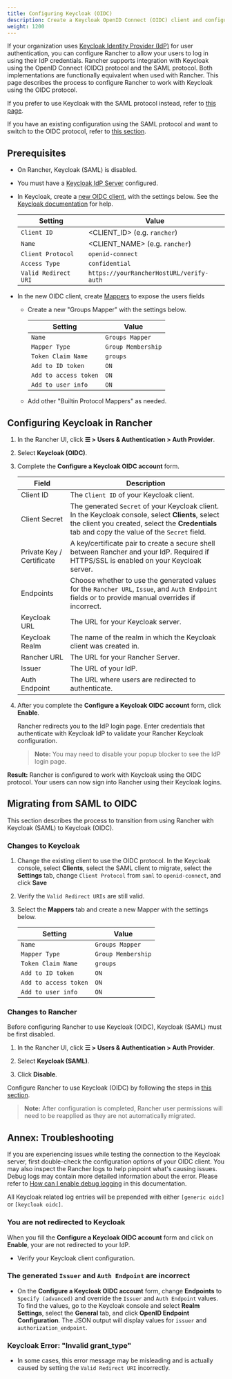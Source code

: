 ```yaml
---
title: Configuring Keycloak (OIDC)
description: Create a Keycloak OpenID Connect (OIDC) client and configure Rancher to work with Keycloak. By the end your users will be able to sign into Rancher using their Keycloak logins
weight: 1200
---
```

If your organization uses [Keycloak Identity Provider (IdP)](https://www.keycloak.org) for user authentication, you can configure Rancher to allow your users to log in using their IdP credentials. Rancher supports integration with Keycloak using the OpenID Connect (OIDC) protocol and the SAML protocol. Both implementations are functionally equivalent when used with Rancher. This page describes the process to configure Rancher to work with Keycloak using the OIDC protocol.

If you prefer to use Keycloak with the SAML protocol instead, refer to [this page]({{<baseurl>}}/rancher/v2.6/en/admin-settings/authentication/keycloak-saml/).

If you have an existing configuration using the SAML protocol and want to switch to the OIDC protocol, refer to [this section](#migrating-from-saml-to-oidc).

## Prerequisites

- On Rancher, Keycloak (SAML) is disabled.
- You must have a [Keycloak IdP Server](https://www.keycloak.org/docs/latest/server_installation/) configured.
- In Keycloak, create a [new OIDC client](https://www.keycloak.org/docs/latest/server_admin/#oidc-clients), with the settings below. See the [Keycloak documentation](https://www.keycloak.org/docs/latest/server_admin/#oidc-clients) for help.

     Setting | Value
     ------------|------------
     `Client ID` | &lt;CLIENT_ID> (e.g. `rancher`)
     `Name` | &lt;CLIENT_NAME> (e.g. `rancher`)
     `Client Protocol` | `openid-connect`
     `Access Type` | `confidential`
     `Valid Redirect URI` | `https://yourRancherHostURL/verify-auth`
 
- In the new OIDC client, create [Mappers](https://www.keycloak.org/docs/latest/server_admin/#_protocol-mappers) to expose the users fields
  - Create a new "Groups Mapper" with the settings below.

    Setting | Value
    ------------|------------
    `Name` | `Groups Mapper`
    `Mapper Type` | `Group Membership`
    `Token Claim Name` | `groups`
    `Add to ID token` | `ON`
    `Add to access token` | `ON`
    `Add to user info` | `ON`

  - Add other "Builtin Protocol Mappers" as needed.
  
## Configuring Keycloak in Rancher

1. In the Rancher UI, click **☰ > Users & Authentication > Auth Provider**.

1. Select **Keycloak (OIDC)**.

1. Complete the **Configure a Keycloak OIDC account** form.


    | Field                     | Description                                                                                                                                              |
    | ------------------------- | -------------------------------------------------------------------------------------------------------------------------------------------------------- |
    | Client ID                 | The `Client ID` of your Keycloak client.                                                                                                                 |
    | Client Secret             | The generated `Secret` of your Keycloak client. In the Keycloak console, select **Clients**, select the client you created, select the **Credentials** tab and copy the value of the `Secret` field. |
    | Private Key / Certificate | A key/certificate pair to create a secure shell between Rancher and your IdP. Required if HTTPS/SSL is enabled on your Keycloak server.                  |
    | Endpoints                 | Choose whether to use the generated values for the `Rancher URL`, `Issue`, and `Auth Endpoint` fields or to provide manual overrides if incorrect.       |
    | Keycloak URL              | The URL for your Keycloak server.                                                                                                                        |
    | Keycloak Realm            | The name of the realm in which the Keycloak client was created in.                                                                                       |
    | Rancher URL               | The URL for your Rancher Server.                                                                                                                         |
    | Issuer                    | The URL of your IdP.
    | Auth Endpoint             | The URL where users are redirected to authenticate.


1. After you complete the **Configure a Keycloak OIDC account** form, click **Enable**.

    Rancher redirects you to the IdP login page. Enter credentials that authenticate with Keycloak IdP to validate your Rancher Keycloak configuration.

    >**Note:** You may need to disable your popup blocker to see the IdP login page.

**Result:** Rancher is configured to work with Keycloak using the OIDC protocol. Your users can now sign into Rancher using their Keycloak logins.

## Migrating from SAML to OIDC

This section describes the process to transition from using Rancher with Keycloak (SAML) to Keycloak (OIDC).

### Changes to Keycloak

1. Change the existing client to use the OIDC protocol. In the Keycloak console, select **Clients**, select the SAML client to migrate, select the **Settings** tab, change `Client Protocol` from `saml` to `openid-connect`, and click **Save**

1. Verify the `Valid Redirect URIs` are still valid.

1. Select the **Mappers** tab and create a new Mapper with the settings below.

    Setting | Value
    ------------|------------
    `Name` | `Groups Mapper`
    `Mapper Type` | `Group Membership`
    `Token Claim Name` | `groups`
    `Add to ID token` | `ON`
    `Add to access token` | `ON`
    `Add to user info` | `ON`

### Changes to Rancher

Before configuring Rancher to use Keycloak (OIDC), Keycloak (SAML) must be first disabled. 

1. In the Rancher UI, click **☰ > Users & Authentication > Auth Provider**.

1. Select **Keycloak (SAML)**.

1. Click **Disable**.

Configure Rancher to use Keycloak (OIDC) by following the steps in [this section](#configuring-keycloak-in-rancher).

> **Note:** After configuration is completed, Rancher user permissions will need to be reapplied as they are not automatically migrated.

## Annex: Troubleshooting

If you are experiencing issues while testing the connection to the Keycloak server, first double-check the configuration options of your OIDC client. You may also inspect the Rancher logs to help pinpoint what's causing issues. Debug logs may contain more detailed information about the error. Please refer to [How can I enable debug logging]({{<baseurl>}}/rancher/v2.6/en/faq/technical/#how-can-i-enable-debug-logging) in this documentation.

All Keycloak related log entries will be prepended with either `[generic oidc]` or `[keycloak oidc]`.

### You are not redirected to Keycloak

When you fill the **Configure a Keycloak OIDC account** form and click on **Enable**, your are not redirected to your IdP.

  * Verify your Keycloak client configuration.

### The generated `Issuer` and `Auth Endpoint` are incorrect

  * On the **Configure a Keycloak OIDC account** form, change **Endpoints** to `Specify (advanced)` and override the `Issuer` and `Auth Endpoint` values. To find the values, go to the Keycloak console and select **Realm Settings**, select the **General** tab, and click **OpenID Endpoint Configuration**. The JSON output will display values for `issuer` and `authorization_endpoint`.

### Keycloak Error: "Invalid grant_type"

  * In some cases, this error message may be misleading and is actually caused by setting the `Valid Redirect URI` incorrectly.
